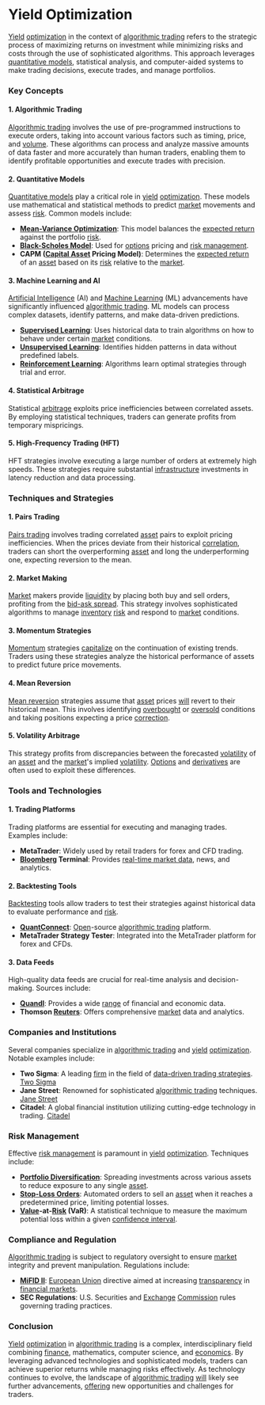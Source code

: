 # Yield Optimization

[Yield](../y/yield.md) [optimization](../o/optimization.md) in the context of [algorithmic trading](../a/algorithmic_trading.md) refers to the strategic process of maximizing returns on investment while minimizing risks and costs through the use of sophisticated algorithms. This approach leverages [quantitative models](../q/quantitative_models.md), statistical analysis, and computer-aided systems to make trading decisions, execute trades, and manage portfolios.

### Key Concepts

#### 1. **Algorithmic Trading**
[Algorithmic trading](../a/algorithmic_trading.md) involves the use of pre-programmed instructions to execute orders, taking into account various factors such as timing, price, and [volume](../v/volume.md). These algorithms can process and analyze massive amounts of data faster and more accurately than human traders, enabling them to identify profitable opportunities and execute trades with precision.

#### 2. **Quantitative Models**
[Quantitative models](../q/quantitative_models.md) play a critical role in [yield](../y/yield.md) [optimization](../o/optimization.md). These models use mathematical and statistical methods to predict [market](../m/market.md) movements and assess [risk](../r/risk.md). Common models include:

- **[Mean-Variance Optimization](../m/mean-variance_optimization.md)**: This model balances the [expected return](../e/expected_return.md) against the portfolio [risk](../r/risk.md).
- **[Black-Scholes Model](../b/black-scholes_model.md)**: Used for [options](../o/options.md) pricing and [risk management](../r/risk_management.md).
- **CAPM ([Capital Asset](../c/capital_asset.md) Pricing Model)**: Determines the [expected return](../e/expected_return.md) of an [asset](../a/asset.md) based on its [risk](../r/risk.md) relative to the [market](../m/market.md).

#### 3. **Machine Learning and AI**
[Artificial Intelligence](../a/artificial_intelligence_in_trading.md) (AI) and [Machine Learning](../m/machine_learning.md) (ML) advancements have significantly influenced [algorithmic trading](../a/algorithmic_trading.md). ML models can process complex datasets, identify patterns, and make data-driven predictions.

- **[Supervised Learning](../s/supervised_learning.md)**: Uses historical data to train algorithms on how to behave under certain [market](../m/market.md) conditions.
- **[Unsupervised Learning](../u/unsupervised_learning.md)**: Identifies hidden patterns in data without predefined labels.
- **[Reinforcement Learning](../r/reinforcement_learning.md)**: Algorithms learn optimal strategies through trial and error.

#### 4. **Statistical Arbitrage**
Statistical [arbitrage](../a/arbitrage.md) exploits price inefficiencies between correlated assets. By employing statistical techniques, traders can generate profits from temporary mispricings.

#### 5. **High-Frequency Trading (HFT)**
HFT strategies involve executing a large number of orders at extremely high speeds. These strategies require substantial [infrastructure](../i/infrastructure.md) investments in latency reduction and data processing.

### Techniques and Strategies

#### 1. **Pairs Trading**
[Pairs trading](../p/pairs_trading.md) involves trading correlated [asset](../a/asset.md) pairs to exploit pricing inefficiencies. When the prices deviate from their historical [correlation](../c/correlation.md), traders can short the overperforming [asset](../a/asset.md) and long the underperforming one, expecting reversion to the mean.

#### 2. **Market Making**
[Market](../m/market.md) makers provide [liquidity](../l/liquidity.md) by placing both buy and sell orders, profiting from the [bid-ask spread](../b/bid-ask_spread.md). This strategy involves sophisticated algorithms to manage [inventory](../i/inventory.md) [risk](../r/risk.md) and respond to [market](../m/market.md) conditions.

#### 3. **Momentum Strategies**
[Momentum](../m/momentum.md) strategies [capitalize](../c/capitalize.md) on the continuation of existing trends. Traders using these strategies analyze the historical performance of assets to predict future price movements.

#### 4. **Mean Reversion**
[Mean reversion](../m/mean_reversion.md) strategies assume that [asset](../a/asset.md) prices [will](../w/will.md) revert to their historical mean. This involves identifying [overbought](../o/overbought.md) or [oversold](../o/oversold.md) conditions and taking positions expecting a price [correction](../c/correction.md).

#### 5. **Volatility Arbitrage**
This strategy profits from discrepancies between the forecasted [volatility](../v/volatility.md) of an [asset](../a/asset.md) and the [market](../m/market.md)'s implied [volatility](../v/volatility.md). [Options](../o/options.md) and [derivatives](../d/derivatives.md) are often used to exploit these differences.

### Tools and Technologies

#### 1. **Trading Platforms**
Trading platforms are essential for executing and managing trades. Examples include:

- **MetaTrader**: Widely used by retail traders for forex and CFD trading.
- **[Bloomberg](../b/bloomberg.md) Terminal**: Provides [real-time market data](../r/real-time_market_data.md), news, and analytics.

#### 2. **Backtesting Tools**
[Backtesting](../b/backtesting.md) tools allow traders to test their strategies against historical data to evaluate performance and [risk](../r/risk.md).

- **[QuantConnect](../q/quantconnect.md)**: [Open](../o/open.md)-source [algorithmic trading](../a/algorithmic_trading.md) platform.
- **MetaTrader Strategy Tester**: Integrated into the MetaTrader platform for forex and CFDs.

#### 3. **Data Feeds**
High-quality data feeds are crucial for real-time analysis and decision-making. Sources include:

- **[Quandl](../q/quandl.md)**: Provides a wide [range](../r/range.md) of financial and economic data.
- **Thomson [Reuters](../r/reuters.md)**: Offers comprehensive [market](../m/market.md) data and analytics.

### Companies and Institutions

Several companies specialize in [algorithmic trading](../a/algorithmic_trading.md) and [yield](../y/yield.md) [optimization](../o/optimization.md). Notable examples include:

- **Two Sigma**: A leading [firm](../f/firm.md) in the field of [data-driven trading strategies](../d/data-driven_trading_strategies.md). [Two Sigma](https://www.twosigma.com/)
- **Jane Street**: Renowned for sophisticated [algorithmic trading](../a/algorithmic_trading.md) techniques. [Jane Street](https://www.janestreet.com/)
- **Citadel**: A global financial institution utilizing cutting-edge technology in trading. [Citadel](https://www.citadel.com/)

### Risk Management

Effective [risk management](../r/risk_management.md) is paramount in [yield](../y/yield.md) [optimization](../o/optimization.md). Techniques include:

- **[Portfolio Diversification](../p/portfolio_diversification.md)**: Spreading investments across various assets to reduce exposure to any single [asset](../a/asset.md).
- **[Stop-Loss Orders](../s/stop-loss_orders.md)**: Automated orders to sell an [asset](../a/asset.md) when it reaches a predetermined price, limiting potential losses.
- **[Value](../v/value.md)-at-[Risk](../r/risk.md) (VaR)**: A statistical technique to measure the maximum potential loss within a given [confidence interval](../c/confidence_interval.md).

### Compliance and Regulation

[Algorithmic trading](../a/algorithmic_trading.md) is subject to regulatory oversight to ensure [market](../m/market.md) integrity and prevent manipulation. Regulations include:

- **[MiFID II](../m/mifid_ii.md)**: [European Union](../e/european_union_(eu).md) directive aimed at increasing [transparency](../t/transparency.md) in [financial markets](../f/financial_market.md).
- **SEC Regulations**: U.S. Securities and [Exchange](../e/exchange.md) [Commission](../c/commission.md) rules governing trading practices.

### Conclusion

[Yield](../y/yield.md) [optimization](../o/optimization.md) in [algorithmic trading](../a/algorithmic_trading.md) is a complex, interdisciplinary field combining [finance](../f/finance.md), mathematics, computer science, and [economics](../e/economics.md). By leveraging advanced technologies and sophisticated models, traders can achieve superior returns while managing risks effectively. As technology continues to evolve, the landscape of [algorithmic trading](../a/algorithmic_trading.md) [will](../w/will.md) likely see further advancements, [offering](../o/offering.md) new opportunities and challenges for traders.

